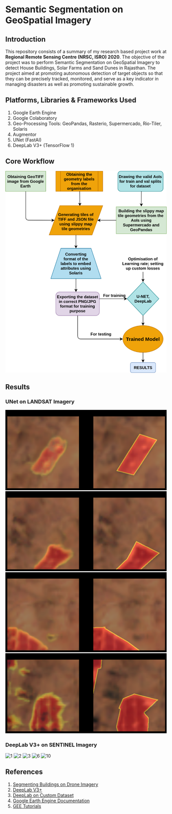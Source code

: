 # Semantic Segmentation on GeoSpatial Imagery

## Introduction

This repository consists of a summary of my research based project work at **Regional Remote Sensing Centre (NRSC, ISRO) 2020**. The objective of the project was to perform Semantic Segmentation on GeoSpatial Imagery to detect House Buildings, Solar Farms and Sand Dunes in Rajasthan. The project aimed at promoting autonomous detection of target objects so that they can be precisely tracked, monitored, and serve as a key indicator in managing disasters as well as promoting sustainable growth.

## Platforms, Libraries & Frameworks Used

1. Google Earth Engine
2. Google Colaboratory
3. Geo-Processing Tools: GeoPandas, Rasterio, Supermercado, Rio-Tiler, Solaris
4. Augmentor
5. UNet (FastAI)
6. DeepLab V3+ (TensorFlow 1)

## Core Workflow

![workflow](Media/Inf-2/workflow.png)

## Results 
### UNet on LANDSAT Imagery
![1](Media/Inf-2/1.png)
![2](Media/Inf-2/2.png)
![3](Media/Inf-2/3.png)
![4](Media/Inf-2/4.png)



### DeepLab V3+ on SENTINEL Imagery

![1](Media/Inf-2/1.jpg)
![2](Media/Inf-2/2.jpg)
![3](Media/Inf-2/3.jpg)
![6](Media/Inf-2/6.jpg)
![10](Media/Inf-2/10.jpg)

## References
1. [Segmenting Buildings on Drone Imagery](https://medium.com/@anthropoco/how-to-segment-buildings-on-drone-imagery-with-fast-ai-cloud-native-geodata-tools-ae249612c321)
2. [DeepLab V3+](https://github.com/tensorflow/models/tree/master/research/deeplab)
3. [DeepLab on Custom Dataset](http://hellodfan.com/2018/07/06/DeepLabv3-with-own-dataset/)
3. [Google Earth Engine Documentation](https://developers.google.com/earth-engine)
4. [GEE Tutorials](https://www.youtube.com/watch?v=W2V_awzKDOg&list=PLivRXhCUgrZpCR3iSByLYdd_VwFv-3mfs)



